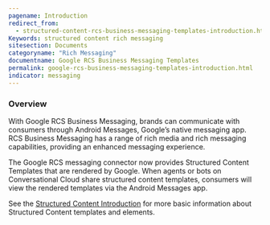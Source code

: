 ```yaml
---
pagename: Introduction
redirect_from: 
  - structured-content-rcs-business-messaging-templates-introduction.html
Keywords: structured content rich messaging
sitesection: Documents
categoryname: "Rich Messaging"
documentname: Google RCS Business Messaging Templates
permalink: google-rcs-business-messaging-templates-introduction.html
indicator: messaging
---
```


### Overview 

With Google RCS Business Messaging, brands can communicate with consumers through Android Messages, Google’s native messaging app. RCS Business Messaging has a range of rich media and rich messaging capabilities, providing an enhanced messaging experience.

The Google RCS messaging connector now provides Structured Content Templates that are rendered by Google. When agents or bots on Conversational Cloud share structured content templates, consumers will view the rendered templates via the Android Messages app.

See the [Structured Content Introduction](structured-content-introduction-to-structured-content.html) for more basic information about Structured Content templates and elements.